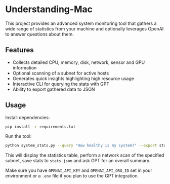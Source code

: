 # Understanding-Mac

This project provides an advanced system monitoring tool that gathers a wide range of statistics from your machine and optionally leverages OpenAI to answer questions about them.

## Features

- Collects detailed CPU, memory, disk, network, sensor and GPU information
- Optional scanning of a subnet for active hosts
- Generates quick insights highlighting high resource usage
- Interactive CLI for querying the stats with GPT
- Ability to export gathered data to JSON

## Usage

Install dependencies:
```bash
pip install -r requirements.txt
```

Run the tool:
```bash
python system_stats.py --query "How healthy is my system?" --export stats.json --scan 192.168.1.0/24
```

This will display the statistics table, perform a network scan of the specified subnet, save stats to `stats.json` and ask GPT for an overall summary.

Make sure you have `OPENAI_API_KEY` and `OPENAI_API_ORG_ID` set in your environment or a `.env` file if you plan to use the GPT integration.
